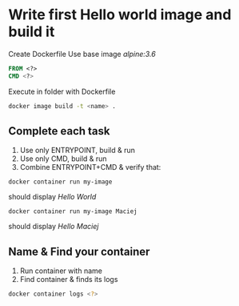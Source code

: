 # Write first Hello world image and build it

Create Dockerfile
Use base image *alpine:3.6*


```Dockerfile
FROM <?>
CMD <?>
```

Execute in folder with Dockerfile
```sh
docker image build -t <name> .
```

## Complete each task

1. Use only ENTRYPOINT, build & run
2. Use only CMD, build & run
3. Combine ENTRYPOINT+CMD & verify that:


```
docker container run my-image
```
should display *Hello World*


```
docker container run my-image Maciej
```
should display *Hello Maciej*

## Name & Find your container

1. Run container with name
2. Find container & finds its logs

```sh
docker container logs <?>
```